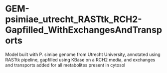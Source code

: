 # GEM-psimiae_utrecht_RASTtk_RCH2-Gapfilled_WithExchangesAndTransports

Model built with P. simiae genome from Utrecht University, annotated using RASTtk pipeline, gapfilled using KBase on a RCH2 media, and exchanges and transports added for all metabolites present in cytosol
